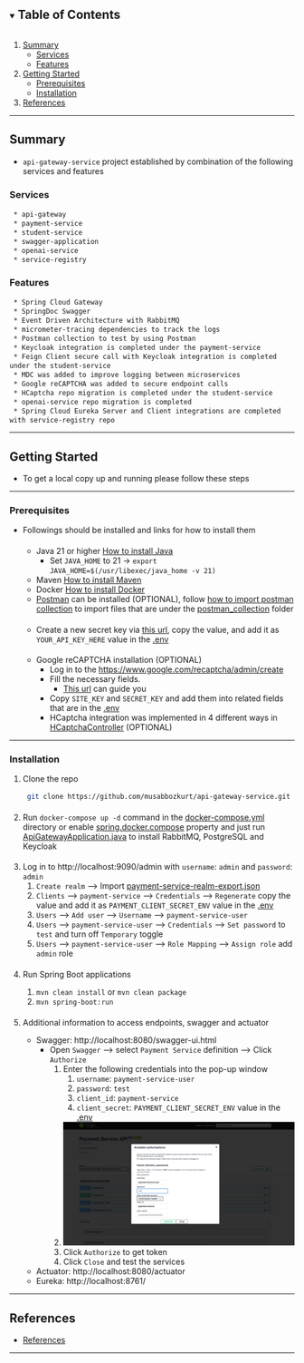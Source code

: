 <!-- TABLE OF CONTENTS -->
<details open="open">
  <summary><h2 style="display: inline-block">Table of Contents</h2></summary>
  <ol>
    <li>
      <a href="#summary">Summary</a>
      <ul>
        <li><a href="#services">Services</a></li>
        <li><a href="#features">Features</a></li>
      </ul>
    </li>
    <li>
      <a href="#getting-started">Getting Started</a>
      <ul>
        <li><a href="#prerequisites">Prerequisites</a></li>
        <li><a href="#installation">Installation</a></li>
      </ul>
    </li>
    <li><a href="#references">References</a></li>
  </ol>
</details>

---

<!-- SUMMARY -->

## Summary

- `api-gateway-service` project established by combination of the following services and features

### Services

   ```
    * api-gateway
    * payment-service
    * student-service
    * swagger-application
    * openai-service
    * service-registry
   ```

### Features

   ```
    * Spring Cloud Gateway
    * SpringDoc Swagger
    * Event Driven Architecture with RabbitMQ
    * micrometer-tracing dependencies to track the logs
    * Postman collection to test by using Postman
    * Keycloak integration is completed under the payment-service
    * Feign Client secure call with Keycloak integration is completed under the student-service
    * MDC was added to improve logging between microservices
    * Google reCAPTCHA was added to secure endpoint calls
    * HCaptcha repo migration is completed under the student-service
    * openai-service repo migration is completed
    * Spring Cloud Eureka Server and Client integrations are completed with service-registry repo
   ```

---

<!-- GETTING STARTED -->

## Getting Started

- To get a local copy up and running please follow these steps

---

### Prerequisites

- Followings should be installed and links for how to install them
  ####
    * Java 21 or higher [How to install Java](https://java.com/en/download/help/download_options.html)
        * Set `JAVA_HOME` to 21 -> `export JAVA_HOME=$(/usr/libexec/java_home -v 21)`
    * Maven [How to install Maven](https://maven.apache.org/install.html)
    * Docker [How to install Docker](https://docs.docker.com/get-docker)
    * [Postman](https://www.postman.com/downloads/) can be installed (OPTIONAL),
      follow [how to import postman collection](https://learning.postman.com/docs/getting-started/importing-and-exporting-data/#importing-postman-data)
      to import files that are under the [postman_collection](docs%2Fpostman_collection) folder
  ####
    * Create a new secret key via [this url](https://platform.openai.com/account/api-keys), copy the value, and add it
      as `YOUR_API_KEY_HERE` value in the [.env](.env)
  ####
    * Google reCAPTCHA installation (OPTIONAL)
        * Log in to the https://www.google.com/recaptcha/admin/create
        * Fill the necessary fields.
            * [This url](https://examples.javacodegeeks.com/wp-content/uploads/2020/12/springboot-google-captcha-google-config-img1.jpg)
              can guide you
        * Copy `SITE_KEY` and `SECRET_KEY` and add them into related fields that are in the [.env](.env)
        * HCaptcha integration was implemented in 4 different ways
          in [HCaptchaController](student-service%2Fsrc%2Fmain%2Fjava%2Fcom%2Fmb%2Fstudentservice%2Fapi%2Fcontroller%2FHCaptchaController.java)
          (OPTIONAL)

---

### Installation

1. Clone the repo
   ```sh
    git clone https://github.com/musabbozkurt/api-gateway-service.git
   ```

####

2. Run `docker-compose up -d` command in the [docker-compose.yml](docker-compose.yml) directory or
   enable [spring.docker.compose](https://github.com/musabbozkurt/api-gateway-service/blob/main/api-gateway/src/main/resources/application.yml#L49)
   property and just
   run [ApiGatewayApplication.java](api-gateway%2Fsrc%2Fmain%2Fjava%2Fcom%2Fmb%2Fapigateway%2FApiGatewayApplication.java)
   to install RabbitMQ, PostgreSQL and Keycloak

####

3. Log in to http://localhost:9090/admin with `username`: `admin` and `password`: `admin`
    1. `Create realm` -->
       Import [payment-service-realm-export.json](docs%2Fkeycloak%2Fpayment-service-realm-export.json)
    2. `Clients` --> `payment-service` --> `Credentials` --> `Regenerate` copy the value and add it as
       `PAYMENT_CLIENT_SECRET_ENV` value in the [.env](.env)
    3. `Users` --> `Add user` --> `Username` --> `payment-service-user`
    4. `Users` --> `payment-service-user` --> `Credentials` --> `Set password` to `test` and turn off `Temporary` toggle
    5. `Users` --> `payment-service-user` --> `Role Mapping` --> `Assign role` add `admin` role

####

4. Run Spring Boot applications

    1. `mvn clean install` or `mvn clean package`
    2. `mvn spring-boot:run`

####

5. Additional information to access endpoints, swagger and actuator

    * Swagger: http://localhost:8080/swagger-ui.html
        * Open `Swagger` --> select `Payment Service` definition --> Click `Authorize`
            1. Enter the following credentials into the pop-up window
                1. `username`: `payment-service-user`
                2. `password`: `test`
                3. `client_id`: `payment-service`
                4. `client_secret`: `PAYMENT_CLIENT_SECRET_ENV` value in the [.env](.env)
            2. ![img.png](img.png)
            3. Click `Authorize` to get token
            4. Click `Close` and test the services
    * Actuator: http://localhost:8080/actuator
    * Eureka: http://localhost:8761/

---

<!-- REFERENCES -->

## References

* [References](References.md)

---
